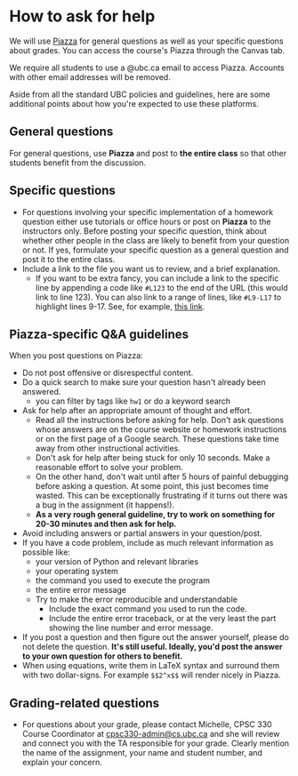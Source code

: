 # How to ask for help

We will use [Piazza](https://piazza.com/ubc.ca/winterterm22023/cpsc3302012022032022w2/home) for general questions as well as your specific questions about grades. You can access the course's Piazza through the Canvas tab.

We require all students to use a @ubc.ca email to access Piazza. Accounts with other email addresses will be removed.

Aside from all the standard UBC policies and guidelines, here are some additional points about how you're expected to use these platforms.


## General questions

For general questions, use **Piazza** and post to **the entire class** so that other students benefit from the discussion.  

## Specific questions 
- For questions involving your specific implementation of a homework question either use tutorials or office hours or post on **Piazza** to the instructors only. Before posting your specific question, think about whether other people in the class are likely to benefit from your question or not. If yes, formulate your specific question as a general question and post it to the entire class.  
- Include a link to the file you want us to review, and a brief explanation.
  - If you want to be extra fancy, you can include a link to the specific line by appending a code like `#L123` to the end of the URL (this would link to line 123). You can also link to a range of lines, like `#L9-L17` to highlight lines 9-17. See, for example, [this link](https://github.com/mgelbart/rhomboid/blob/master/src/run_tests.py#L9-L17).
  

## Piazza-specific Q&A guidelines

When you post questions on Piazza: 
- Do not post offensive or disrespectful content.
- Do a quick search to make sure your question hasn't already been answered.
  - you can filter by tags like `hw1` or do a keyword search
- Ask for help after an appropriate amount of thought and effort.
    - Read all the instructions before asking for help. Don't ask questions whose answers are on the course website or homework instructions or on the first page of a Google search. These questions take time away from other instructional activities.
    - Don't ask for help after being stuck for only 10 seconds. Make a reasonable effort to solve your problem.
   - On the other hand, don't wait until after 5 hours of painful debugging before asking a question. At some point, this just becomes time wasted. This can be exceptionally frustrating if it turns out there was a bug in the assignment (it happens!).
   - **As a very rough general guideline, try to work on something for 20-30 minutes and then ask for help.**  
- Avoid including answers or partial answers in your question/post.
- If you have a code problem, include as much relevant information as possible like:
  - your version of Python and relevant libraries
  - your operating system
  - the command you used to execute the program
  - the entire error message
  - Try to make the error reproducible and understandable
      - Include the exact command you used to run the code.
      - Include the entire error traceback, or at the very least the part showing the line number and error message.  
- If you post a question and then figure out the answer yourself, please do not delete the question. **It's still useful. Ideally, you'd post the answer to your own question for others to benefit.**     
- When using equations, write them in LaTeX syntax and surround them with two dollar-signs. For example `$$2^x$$` will render nicely in Piazza.

## Grading-related questions  
- For questions about your grade, please contact Michelle, CPSC 330 Course Coordinator at cpsc330-admin@cs.ubc.ca and she will review and connect you with the TA responsible for your grade. Clearly mention the name of the assignment, your name and student number, and explain your concern.   

